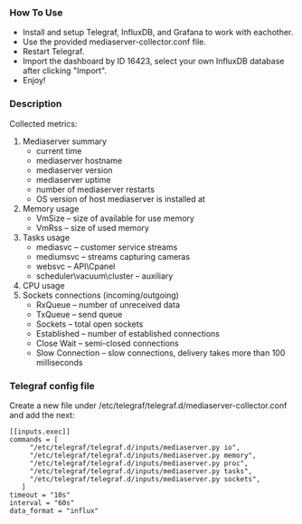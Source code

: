 ### How To Use ###
- Install and setup Telegraf, InfluxDB, and Grafana to work with eachother. 
- Use the provided mediaserver-collector.conf file.
- Restart Telegraf. 
- Import the dashboard by ID 16423, select your own InfluxDB database after clicking "Import".
- Enjoy!

### Description ###
Collected metrics:
1. Mediaserver summary
    * current time
    * mediaserver hostname
    * mediaserver version
    * mediaserver uptime
    * number of mediaserver restarts
    * OS version of host mediaserver is installed at
2. Memory usage
    * VmSize – size of available for use memory
    * VmRss –  size of used memory
3. Tasks usage
    * mediasvc – customer service streams
    * mediumsvc – streams capturing cameras
    * websvc – API\Cpanel
    * scheduler\vacuum\cluster – auxiliary
4. CPU usage
5. Sockets connections (incoming/outgoing)
    * RxQueue – number of unreceived data 
    * TxQueue – send queue
    * Sockets – total open sockets
    * Established – number of established connections
    * Close Wait – semi-closed connections
    * Slow Connection – slow connections, delivery takes more than 100 milliseconds
    

### Telegraf config file ###
Сreate a new file under /etc/telegraf/telegraf.d/mediaserver-collector.conf and add the next:
```
[[inputs.exec]]
commands = [
     "/etc/telegraf/telegraf.d/inputs/mediaserver.py io",
     "/etc/telegraf/telegraf.d/inputs/mediaserver.py memory",
     "/etc/telegraf/telegraf.d/inputs/mediaserver.py proc",
     "/etc/telegraf/telegraf.d/inputs/mediaserver.py tasks",
     "/etc/telegraf/telegraf.d/inputs/mediaserver.py sockets",
   ]
timeout = "10s"
interval = "60s"
data_format = "influx"
```
